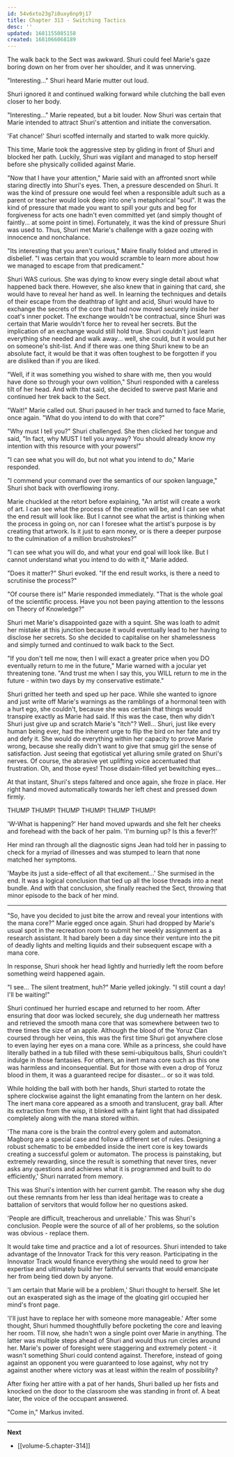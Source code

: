 ```yaml
---
id: 54v6xto23g7i0uxy6np9j17
title: Chapter 313 - Switching Tactics
desc: ''
updated: 1681155085158
created: 1681066068189
---
```


The walk back to the Sect was awkward. Shuri could feel Marie's gaze boring down on her from over her shoulder, and it was unnerving.

"Interesting..." Shuri heard Marie mutter out loud.

Shuri ignored it and continued walking forward while clutching the ball even closer to her body.

"Interesting..." Marie repeated, but a bit louder. Now Shuri was certain that Marie intended to attract Shuri's attention and initiate the conversation.

'Fat chance!' Shuri scoffed internally and started to walk more quickly.

This time, Marie took the aggressive step by gliding in front of Shuri and blocked her path. Luckily, Shuri was vigilant and managed to stop herself before she physically collided against Marie.

"Now that I have your attention," Marie said with an affronted snort while staring directly into Shuri's eyes. Then, a pressure descended on Shuri. It was the kind of pressure one would feel when a responsible adult such as a parent or teacher would look deep into one's metaphorical "soul". It was the kind of pressure that made you want to spill your guts and beg for forgiveness for acts one hadn't even committed yet (and simply thought of faintly... at some point in time). Fortunately, it was the kind of pressure Shuri was used to. Thus, Shuri met Marie's challenge with a gaze oozing with innocence and nonchalance.

"Its interesting that you aren't curious," Maire finally folded and uttered in disbelief. "I was certain that you would scramble to learn more about how we managed to escape from that predicament."

Shuri WAS curious. She was dying to know every single detail about what happened back there. However, she also knew that in gaining that card, she would have to reveal her hand as well. In learning the techniques and details of their escape from the deathtrap of light and acid, Shuri would have to exchange the secrets of the core that had now moved securely inside her coat's inner pocket. The exchange wouldn't be contractual, since Shuri was certain that Marie wouldn't force her to reveal her secrets. But the implication of an exchange would still hold true. Shuri couldn't just learn everything she needed and walk away... well, she could, but it would put her on someone's shit-list. And if there was one thing Shuri knew to be an absolute fact, it would be that it was often toughest to be forgotten if you are disliked than if you are liked.

"Well, if it was something you wished to share with me, then you would have done so through your own volition," Shuri responded with a careless tilt of her head. And with that said, she decided to swerve past Marie and continued her trek back to the Sect.

"Wait!" Marie called out. Shuri paused in her track and turned to face Marie, once again. "What do you intend to do with that core?"

"Why must I tell you?" Shuri challenged. She then clicked her tongue and said, "In fact, why MUST I tell you anyway? You should already know my intention with this resource with your powers!"

"I can see what you will do, but not what you intend to do," Marie responded.

"I commend your command over the semantics of our spoken language," Shuri shot back with overflowing irony.

Marie chuckled at the retort before explaining, "An artist will create a work of art. I can see what the process of the creation will be, and I can see what the end result will look like. But I cannot see what the artist is thinking when the process in going on, nor can I foresee what the artist's purpose is by creating that artwork. Is it just to earn money, or is there a deeper purpose to the culmination of a million brushstrokes?"

"I can see what you will do, and what your end goal will look like. But I cannot understand what you intend to do with it," Marie added.

"Does it matter?" Shuri evoked. "If the end result works, is there a need to scrutinise the process?"

"Of course there is!" Marie responded immediately. "That is the whole goal of the scientific process. Have you not been paying attention to the lessons on Theory of Knowledge?"

Shuri met Marie's disappointed gaze with a squint. She was loath to admit her mistake at this junction because it would eventually lead to her having to disclose her secrets. So she decided to capitalise on her shamelessness and simply turned and continued to walk back to the Sect.

"If you don't tell me now, then I will exact a greater price when you DO eventually return to me in the future," Marie warned with a jocular yet threatening tone. "And trust me when I say this, you WILL return to me in the future - within two days by my conservative estimate."

Shuri gritted her teeth and sped up her pace. While she wanted to ignore and just write off Marie's warnings as the ramblings of a hormonal teen with a hurt ego, she couldn't, because she was certain that things would transpire exactly as Marie had said. If this was the case, then why didn't Shuri just give up and scratch Marie's "itch"? Well... Shuri, just like every human being ever, had the inherent urge to flip the bird on her fate and try and defy it. She would do everything within her capacity to prove Marie wrong, because she really didn't want to give that smug girl the sense of satisfaction. Just seeing that egotistical yet alluring smile grated on Shuri's nerves. Of course, the abrasive yet uplifting voice accentuated that frustration. Oh, and those eyes! Those disdain-filled yet bewitching eyes...

At that instant, Shuri's steps faltered and once again, she froze in place. Her right hand moved automatically towards her left chest and pressed down firmly.

THUMP THUMP! THUMP THUMP! THUMP THUMP!

'W-What is happening?' Her hand moved upwards and she felt her cheeks and forehead with the back of her palm. 'I'm burning up? Is this a fever?!'

Her mind ran through all the diagnostic signs Jean had told her in passing to check for a myriad of illnesses and was stumped to learn that none matched her symptoms.

'Maybe its just a side-effect of all that excitement...' She surmised in the end. It was a logical conclusion that tied up all the loose threads into a neat bundle. And with that conclusion, she finally reached the Sect, throwing that minor episode to the back of her mind.

____

"So, have you decided to just bite the arrow and reveal your intentions with the mana core?" Marie egged once again. Shuri had dropped by Marie's usual spot in the recreation room to submit her weekly assignment as a research assistant. It had barely been a day since their venture into the pit of deadly lights and melting liquids and their subsequent escape with a mana core.

In response, Shuri shook her head lightly and hurriedly left the room before something weird happened again.

"I see... The silent treatment, huh?" Marie yelled jokingly. "I still count a day! I'll be waiting!"

Shuri continued her hurried escape and returned to her room. After ensuring that door was locked securely, she dug underneath her mattress and retrieved the smooth mana core that was somewhere between two to three times the size of an apple. Although the blood of the Yoruz Clan coursed through her veins, this was the first time Shuri got anywhere close to even laying her eyes on a mana core. While as a princess, she could have literally bathed in a tub filled with these semi-ubiquitous balls, Shuri couldn't indulge in those fantasies. For others, an inert mana core such as this one was harmless and inconsequential. But for those with even a drop of Yoruz blood in them, it was a guaranteed recipe for disaster... or so it was told.

While holding the ball with both her hands, Shuri started to rotate the sphere clockwise against the light emanating from the lantern on her desk. The inert mana core appeared as a smooth and translucent, gray ball. After its extraction from the wisp, it blinked with a faint light that had dissipated completely along with the mana stored within.

'The mana core is the brain the control every golem and automaton. Magborg are a special case and follow a different set of rules. Designing a robust schematic to be embedded inside the inert core is key towards creating a successful golem or automaton. The process is painstaking, but extremely rewarding, since the result is something that never tires, never asks any questions and achieves what it is programmed and built to do efficiently,' Shuri narrated from memory.

This was Shuri's intention with her current gambit. The reason why she dug out these remnants from her less than ideal heritage was to create a battalion of servitors that would follow her no questions asked.

'People are difficult, treacherous and unreliable.' This was Shuri's conclusion. People were the source of all of her problems, so the solution was obvious - replace them.

It would take time and practice and a lot of resources. Shuri intended to take advantage of the Innovator Track for this very reason. Participating in the Innovator Track would finance everything she would need to grow her expertise and ultimately build her faithful servants that would emancipate her from being tied down by anyone.

'I am certain that Marie will be a problem,' Shuri thought to herself. She let out an exasperated sigh as the image of the gloating girl occupied her mind's front page.

'I'll just have to replace her with someone more manageable.' After some thought, Shuri hummed thoughtfully before pocketing the core and leaving her room. Till now, she hadn't won a single point over Marie in anything. The latter was multiple steps ahead of Shuri and would thus run circles around her. Marie's power of foresight were staggering and extremely potent - it wasn't something Shuri could contend against. Therefore, instead of going against an opponent you were guaranteed to lose against, why not try against another where victory was at least within the realm of possibility?

After fixing her attire with a pat of her hands, Shuri balled up her fists and knocked on the door to the classroom she was standing in front of. A beat later, the voice of the occupant answered.

"Come in," Markus invited.

____

**Next**
* [[volume-5.chapter-314]]